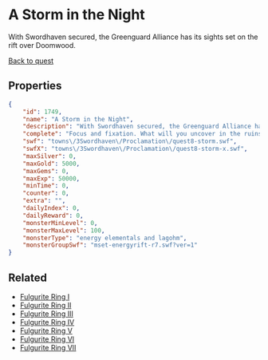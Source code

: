 # A Storm in the Night

With Swordhaven secured, the Greenguard Alliance has its sights set on the rift over Doomwood.

[Back to quest](../quests.md)

## Properties

```json
{
    "id": 1749,
    "name": "A Storm in the Night",
    "description": "With Swordhaven secured, the Greenguard Alliance has its sights set on the rift over Doomwood.",
    "complete": "Focus and fixation. What will you uncover in the ruins?",
    "swf": "towns\/3Swordhaven\/Proclamation\/quest8-storm.swf",
    "swfX": "towns\/3Swordhaven\/Proclamation\/quest8-storm-x.swf",
    "maxSilver": 0,
    "maxGold": 5000,
    "maxGems": 0,
    "maxExp": 50000,
    "minTime": 0,
    "counter": 0,
    "extra": "",
    "dailyIndex": 0,
    "dailyReward": 0,
    "monsterMinLevel": 0,
    "monsterMaxLevel": 100,
    "monsterType": "energy elementals and lagohm",
    "monsterGroupSwf": "mset-energyrift-r7.swf?ver=1"
}
```

## Related

- [Fulgurite Ring I](../items/19910-fulgurite-ring-i.md)
- [Fulgurite Ring II](../items/19911-fulgurite-ring-ii.md)
- [Fulgurite Ring III](../items/19912-fulgurite-ring-iii.md)
- [Fulgurite Ring IV](../items/19913-fulgurite-ring-iv.md)
- [Fulgurite Ring V](../items/19914-fulgurite-ring-v.md)
- [Fulgurite Ring VI](../items/19915-fulgurite-ring-vi.md)
- [Fulgurite Ring VII](../items/19916-fulgurite-ring-vii.md)

